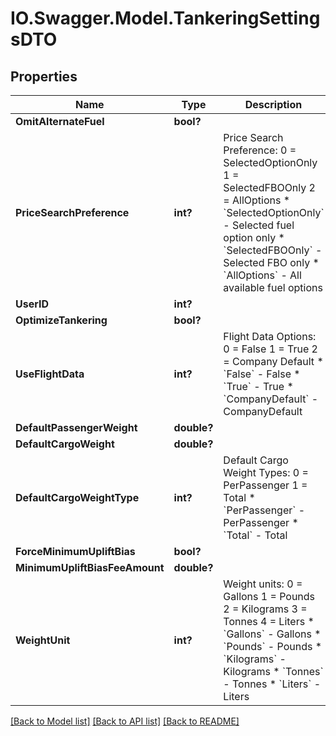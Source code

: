 # IO.Swagger.Model.TankeringSettingsDTO
## Properties

Name | Type | Description | Notes
------------ | ------------- | ------------- | -------------
**OmitAlternateFuel** | **bool?** |  | [optional] 
**PriceSearchPreference** | **int?** | Price Search Preference:             0 &#x3D; SelectedOptionOnly             1 &#x3D; SelectedFBOOnly             2 &#x3D; AllOptions    * &#x60;SelectedOptionOnly&#x60; - Selected fuel option only  * &#x60;SelectedFBOOnly&#x60; - Selected FBO only  * &#x60;AllOptions&#x60; - All available fuel options   | [optional] 
**UserID** | **int?** |  | [optional] 
**OptimizeTankering** | **bool?** |  | [optional] 
**UseFlightData** | **int?** | Flight Data Options:             0 &#x3D; False             1 &#x3D; True             2 &#x3D; Company Default    * &#x60;False&#x60; - False  * &#x60;True&#x60; - True  * &#x60;CompanyDefault&#x60; - CompanyDefault   | [optional] 
**DefaultPassengerWeight** | **double?** |  | [optional] 
**DefaultCargoWeight** | **double?** |  | [optional] 
**DefaultCargoWeightType** | **int?** | Default Cargo Weight Types:             0 &#x3D; PerPassenger             1 &#x3D; Total    * &#x60;PerPassenger&#x60; - PerPassenger  * &#x60;Total&#x60; - Total   | [optional] 
**ForceMinimumUpliftBias** | **bool?** |  | [optional] 
**MinimumUpliftBiasFeeAmount** | **double?** |  | [optional] 
**WeightUnit** | **int?** | Weight units:             0 &#x3D; Gallons             1 &#x3D; Pounds             2 &#x3D; Kilograms             3 &#x3D; Tonnes             4 &#x3D; Liters    * &#x60;Gallons&#x60; - Gallons  * &#x60;Pounds&#x60; - Pounds  * &#x60;Kilograms&#x60; - Kilograms  * &#x60;Tonnes&#x60; - Tonnes  * &#x60;Liters&#x60; - Liters   | [optional] 

[[Back to Model list]](../README.md#documentation-for-models) [[Back to API list]](../README.md#documentation-for-api-endpoints) [[Back to README]](../README.md)

